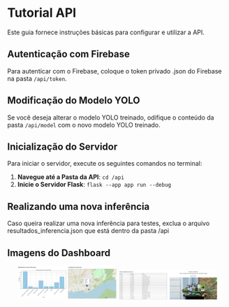 # Tutorial API

Este guia fornece instruções básicas para configurar e utilizar a API.

## Autenticação com Firebase

Para autenticar com o Firebase, coloque o token privado .json do Firebase na pasta `/api/token`.

## Modificação do Modelo YOLO

Se você deseja alterar o modelo YOLO treinado, odifique o conteúdo da pasta `/api/model` com o novo modelo YOLO treinado.

## Inicialização do Servidor

Para iniciar o servidor, execute os seguintes comandos no terminal:

1. **Navegue até a Pasta da API**: ```cd /api```
2. **Inicie o Servidor Flask**: ```flask --app app run --debug```

## Realizando uma nova inferência
Caso queira realizar uma nova inferência para testes, exclua o arquivo resultados_inferencia.json que está dentro da pasta /api

## Imagens do Dashboard

<p align="center">
  <img src="imgs/img_api_1.png" width="45%">
  <img src="imgs/img_api_2.png" width="45%">
</p>
